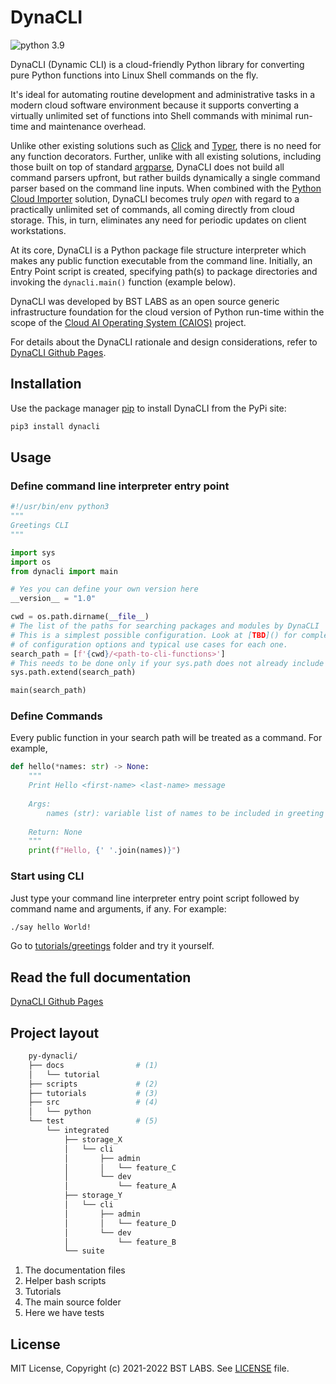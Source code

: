 # DynaCLI

![python 3.9](https://img.shields.io/badge/python-3.9-blue.svg)

DynaCLI (Dynamic CLI) is a cloud-friendly Python library for converting pure Python functions into Linux Shell commands on the fly.

It's ideal for automating routine development and administrative tasks in a modern cloud software environment because it supports converting a virtually unlimited set of functions into Shell commands with minimal run-time and maintenance overhead.

Unlike other existing solutions such as [Click](https://click.palletsprojects.com/en/8.0.x/) and [Typer](https://typer.tiangolo.com/), there is no need for any function decorators. Further, unlike with all existing solutions, including those built on top of standard [argparse](https://docs.python.org/3/library/argparse.html), DynaCLI does not build all command parsers upfront, but rather builds dynamically a single command parser based on the command line inputs. When combined with the [Python Cloud Importer](https://asher-sterkin.medium.com/serverless-cloud-import-system-760d3c4a60b9) solution, DynaCLI becomes truly _open_ with regard to a practically unlimited set of commands, all coming directly from cloud storage. This, in turn, eliminates any need for periodic updates on client workstations.

At its core, DynaCLI is a Python package file structure interpreter which makes any public function executable from the command line. Initially, an Entry Point script is created, specifying path(s) to package directories and invoking the `dynacli.main()` function (example below).

DynaCLI was developed by BST LABS as an open source generic infrastructure foundation for the cloud version of Python run-time within the scope of the [Cloud AI Operating System (CAIOS)](http://caios.io) project.

For details about the DynaCLI rationale and design considerations, refer to [DynaCLI Github Pages](https://bstlabs.github.io/py-dynacli/).

## Installation

Use the package manager [pip](https://pip.pypa.io/en/stable/) to install DynaCLI from the PyPi site:

```bash
pip3 install dynacli
```

## Usage

### Define command line interpreter entry point

```python
#!/usr/bin/env python3
"""
Greetings CLI
"""

import sys
import os
from dynacli import main

# Yes you can define your own version here
__version__ = "1.0"

cwd = os.path.dirname(__file__)
# The list of the paths for searching packages and modules by DynaCLI
# This is a simplest possible configuration. Look at [TBD]() for complete list
# of configuration options and typical use cases for each one.
search_path = [f'{cwd}/<path-to-cli-functions>']
# This needs to be done only if your sys.path does not already include it 
sys.path.extend(search_path)

main(search_path)
```

### Define Commands

Every public function in your search path will be treated as a command. For example,

```python
def hello(*names: str) -> None:
    """
    Print Hello <first-name> <last-name> message
    
    Args:
        names (str): variable list of names to be included in greeting
        
    Return: None
    """
    print(f"Hello, {' '.join(names)}")
```

### Start using CLI

Just type your command line interpreter entry point script followed by command name and arguments, if any. For example:

```bash
./say hello World! 
```

Go to [tutorials/greetings](tutorials/greetings) folder and try it yourself.

## Read the full documentation

[DynaCLI Github Pages](https://bstlabs.github.io/py-dynacli/)

## Project layout

```bash
    py-dynacli/
    ├── docs                # (1) 
    │   └── tutorial
    ├── scripts             # (2)
    ├── tutorials           # (3)
    ├── src                 # (4) 
    │   └── python
    └── test                # (5) 
        └── integrated
            ├── storage_X
            │   └── cli
            │       ├── admin
            │       │   └── feature_C
            │       └── dev
            │           └── feature_A
            ├── storage_Y
            │   └── cli
            │       ├── admin
            │       │   └── feature_D
            │       └── dev
            │           └── feature_B
            └── suite
```

1. The documentation files
2. Helper bash scripts
3. Tutorials
4. The main source folder
5. Here we have tests

## License

MIT License, Copyright (c) 2021-2022 BST LABS. See [LICENSE](LICENSE.md) file.
